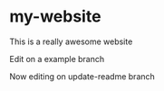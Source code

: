 # my-website

This is a really awesome website

Edit on a example branch

Now editing on update-readme branch
